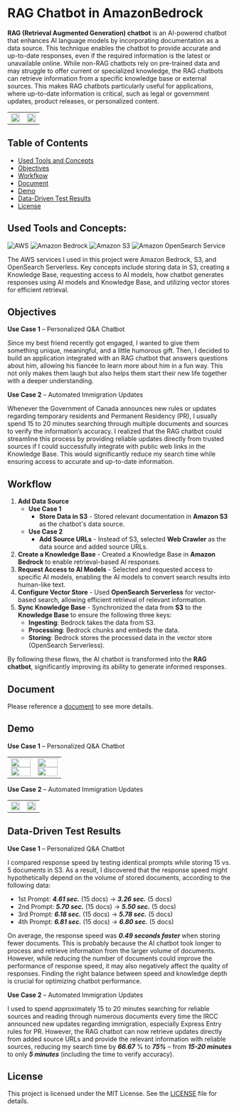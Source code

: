 # RAG Chatbot in AmazonBedrock

**RAG (Retrieval Augmented Generation) chatbot** is an AI-powered chatbot that enhances AI language models by incorporating documentation as a data source. This technique enables the chatbot to provide accurate and up-to-date responses, even if the required information is the latest or unavailable online. While non-RAG chatbots rely on pre-trained data and may struggle to offer current or specialized knowledge, the RAG chatbots can retrieve information from a specific knowledge base or external sources. This makes RAG chatbots particularly useful for applications, where up-to-date information is critical, such as legal or government updates, product releases, or personalized content.

<table>
  <tr>
    <!-- Left Side -->
    <td style="vertical-align: top; width: 50%;">
      <img src="https://github.com/user-attachments/assets/53763376-8553-4a0e-ad1b-76f29390e48c" width="100%" />
    </td>
    <!-- Right Side -->
    <td style="vertical-align: top; width: 50%;">
      <img src="https://github.com/user-attachments/assets/95fbb0cd-c9d9-4756-9e9e-2175cfce71b3" width="100%" />
    </td>
  </tr>
</table>

       
## Table of Contents
- [Used Tools and Concepts](#used-tools-and-concepts)
- [Objectives](#objectives)
- [Workfkow](#workflow)
- [Document](#document)
- [Demo](#demo)
- [Data-Driven Test Results](#data-driven-test-results)
- [License](#license)

## Used Tools and Concepts: 
![AWS](https://img.shields.io/badge/AWS%20-%20?style=for-the-badge&logo=AmazonWebServices&logoColor=FF9900&logoSize=auto&color=232F3E)
![Amazon Bedrock](https://custom-icon-badges.demolab.com/badge/Amazon%20Bedrock%20-%20?style=for-the-badge&logo=amazon-bedrock&color=01a88d)
![Amazon S3](https://img.shields.io/badge/Amazon%20S3%20-%20?style=for-the-badge&logo=AmazonS3&logoColor=white&color=%23569A31)
![Amazon OpenSearch Service](https://custom-icon-badges.demolab.com/badge/Amazon%20OpenSearch%20Service%20-%20?style=for-the-badge&logo=amazon-opensearch&color=884df7)

The AWS services I used in this project were Amazon Bedrock, S3, and OpenSearch Serverless. Key concepts include storing data in S3, creating a Knowledge Base, requesting access to AI models, how chatbot generates responses using AI models and Knowledge Base, and utilizing vector stores for efficient retrieval.


## Objectives
**Use Case 1** – Personalized Q&A Chatbot

Since my best friend recently got engaged, I wanted to give them something unique, meaningful, and a little humorous gift. Then, I decided to build an application integrated with an RAG chatbot that answers questions about him, allowing his fiancée to learn more about him in a fun way. This not only makes them laugh but also helps them start their new life together with a deeper understanding.

**Use Case 2** – Automated Immigration Updates

Whenever the Government of Canada announces new rules or updates regarding temporary residents and Permanent Residency (PR), I usually spend 15 to 20 minutes searching through multiple documents and sources to verify the information’s accuracy. I realized that the RAG chatbot could streamline this process by providing reliable updates directly from trusted sources if I could successfully integrate with public web links in the Knowledge Base. This would significantly reduce my search time while ensuring access to accurate and up-to-date information. 


## Workflow
1. **Add Data Source**
   - **Use Case 1**
     - **Store Data in S3** - Stored relevant documentation in **Amazon S3** as the chatbot's data source.
   - **Use Case 2** 
     - **Add Source URLs** - Instead of S3, selected **Web Crawler** as the data source and added source URLs.
3. **Create a Knowledge Base** - Created a Knowledge Base in **Amazon Bedrock** to enable retrieval-based AI responses.
4. **Request Access to AI Models** - Selected and requested access to specific AI models, enabling the AI models to convert search results into human-like text.
5. **Configure Vector Store** - Used **OpenSearch Serverless** for vector-based search, allowing efficient retrieval of relevant information.
6. **Sync Knowledge Base** - Synchronized the data from **S3** to the **Knowledge Base** to ensure the following three keys:
   - **Ingesting**: Bedrock takes the data from S3.
   - **Processing**: Bedrock chunks and embeds the data.
   - **Storing**: Bedrock stores the processed data in the vector store (OpenSearch Serverless).

By following these flows, the AI chatbot is transformed into the **RAG chatbot**, significantly improving its ability to generate informed responses. 


## Document
Please reference a [document](https://drive.google.com/file/d/1XI0iy7e4DZWXX6lX_3I3Uwdojo5s6tiJ/view?usp=sharing) to see more details. 


## Demo
**Use Case 1** – Personalized Q&A Chatbot

<table>
   <tr>
      <!-- Left Side -->
      <td style="vertical-align: top; width: 50%;">
         <img src="https://github.com/user-attachments/assets/d93f0aa7-f96c-44b5-b744-cdaae4ee0f1e" width="100%" />
         <img src="https://github.com/user-attachments/assets/d4971f5b-3d81-4f96-b3eb-a7b11df66e94" width="100%" />
      </td>
      <!-- Right Side -->
      <td style="vertical-align: top; width: 50%;">
         <img src="https://github.com/user-attachments/assets/0caef54c-5e57-407a-b311-90f9f2980793" width="100%" />
         <img src="https://github.com/user-attachments/assets/bfaecd97-1d23-4181-aea3-0a2b45dc9f54" width="100%" />
      </td>
   </tr>
</table>

**Use Case 2** – Automated Immigration Updates

<table>
   <tr>
      <!-- Left Side -->
      <td style="vertical-align: top; width: 50%;">
         <img src="https://github.com/user-attachments/assets/0d5fb84d-5812-44f4-9616-f097740063da" width="100%" />
      </td>
      <!-- Right Side -->
      <td style="vertical-align: top; width: 50%;">
         <img src="https://github.com/user-attachments/assets/39b7d623-857e-4f52-bb6d-d8479b48b419" width="100%" />
      </td>
   </tr>
</table>


## Data-Driven Test Results
**Use Case 1** – Personalized Q&A Chatbot 

I compared response speed by testing identical prompts while storing 15 vs. 5 documents in S3. 
As a result, I discovered that the response speed might hypothetically depend on the volume of 
stored documents, according to the following data: 

- 1st Prompt: **_4.61 sec._** (15 docs) → **_3.26 sec._** (5 docs)
- 2nd Prompt: **_5.70 sec._** (15 docs) → **_5.50 sec._** (5 docs)
- 3rd Prompt: **_6.18 sec._** (15 docs) → **_5.78 sec._** (5 docs)
- 4th Prompt: **_6.81 sec._** (15 docs) → **_6.80 sec._** (5 docs)

On average, the response speed was **_0.49 seconds faster_** when storing fewer documents. This is probably because the AI chatbot took longer to process and retrieve information from the larger volume of documents. However, while reducing the number of documents could improve the performance of response speed, it may also negatively affect the quality of responses. Finding the right balance between speed and knowledge depth is crucial for optimizing chatbot performance.  

**Use Case 2** – Automated Immigration Updates

I used to spend approximately 15 to 20 minutes searching for reliable sources and reading 
through numerous documents every time the IRCC announced new updates regarding 
immigration, especially Express Entry rules for PR. However, the RAG chatbot can now retrieve 
updates directly from added source URLs and provide the relevant information with reliable 
sources, reducing my search time by **_66.67_** % to **_75%_** – from **_15-20 minutes_** to only **_5 minutes_** (including the time to verify accuracy).  


## License
This project is licensed under the MIT License. See the [LICENSE](https://github.com/Ryo-samuraiJP/RAG-Chatbot-in-AmazonBedrock/blob/main/LICENSE.md) file for details.

